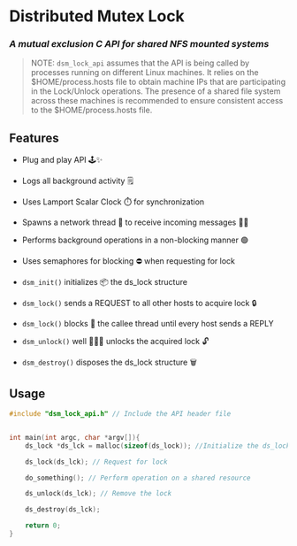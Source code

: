 # Distributed Mutex Lock
### _A mutual exclusion C API for shared NFS mounted systems_

> NOTE: `dsm_lock_api` assumes that the API is being called by processes running on different Linux machines. It relies on the $HOME/process.hosts file to obtain machine IPs that are participating in the Lock/Unlock operations. The presence of a shared file system across these machines is recommended to ensure consistent access to the $HOME/process.hosts file.

## Features
- Plug and play API 🕹️✨
- Logs all background activity 🗒️
- Uses Lamport Scalar Clock ⏱️ for synchronization 
- Spawns a network thread 🧵 to receive incoming messages 👂🏼
- Performs background operations in a non-blocking manner 🟢
- Uses semaphores for blocking ⛔ when requesting for lock


- `dsm_init()` initializes 📦 the ds_lock structure
- `dsm_lock()` sends a REQUEST to all other hosts to acquire lock 🔒
- `dsm_lock()` blocks 🛑 the callee thread until every host sends a REPLY
- `dsm_unlock()` well 🤷🏻‍♂️ unlocks the acquired lock 🔓
- `dsm_destroy()` disposes the ds_lock structure 🗑️
## Usage
```c
#include "dsm_lock_api.h" // Include the API header file


int main(int argc, char *argv[]){
    ds_lock *ds_lck = malloc(sizeof(ds_lock)); //Initialize the ds_lock struct pointer

    ds_lock(ds_lck); // Request for lock

    do_something(); // Perform operation on a shared resource

    ds_unlock(ds_lck); // Remove the lock

    ds_destroy(ds_lck);

    return 0;
}
```